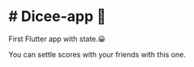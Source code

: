 <h1># Dicee-app 🎲</h1>

First Flutter app with state.😀

You can settle scores with your friends with this one.
